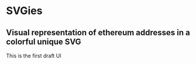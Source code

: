# SVGies

## Visual representation of ethereum addresses in a colorful unique SVG

This is the first draft UI
